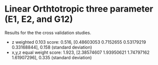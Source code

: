 # Linear Orthtotropic three parameter (E1, E2, and G12)

Results for the the cross validation studies.

- z weighted 0.103 score: 0.516, [0.48603053 0.7152655  0.53179219 0.33168844], 0.158 (standard deviation)
- x,y,z equal weight score: 1.923, [2.38574607 1.93950621 1.74797162 1.61907296], 0.335 (standard deviation)
